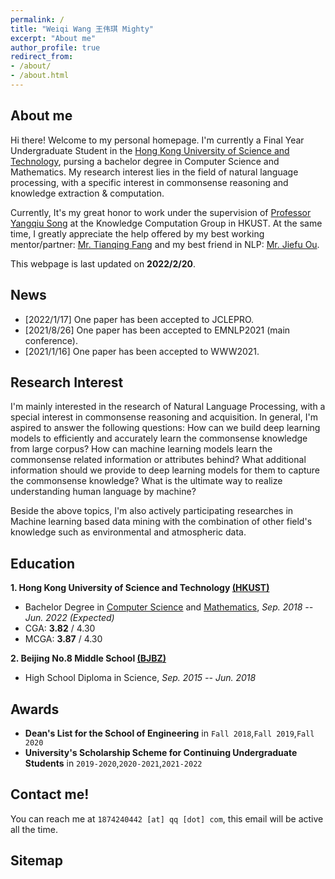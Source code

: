 ```yaml
---
permalink: / 
title: "Weiqi Wang 王伟琪 Mighty"
excerpt: "About me"
author_profile: true 
redirect_from:
- /about/
- /about.html
---
```


## About me

Hi there! Welcome to my personal homepage. I'm currently a Final Year Undergraduate Student in
the [Hong Kong University of Science and Technology](https://hkust.edu.hk/), pursing a bachelor degree in Computer
Science and Mathematics. My research interest lies in the field of natural language processing, with a specific interest
in commonsense reasoning and knowledge extraction & computation.

Currently, It's my great honor to work under the supervision
of [Professor Yangqiu Song](https://www.cse.ust.hk/~yqsong/) at the Knowledge Computation Group in HKUST. At the same
time, I greatly appreciate the help offered by my best working mentor/partner:
<a href="http://fangtq.com/">Mr. Tianqing Fang</a> and my best friend in
NLP: [Mr. Jiefu Ou](https://jefferyo.github.io/).

This webpage is last updated on **2022/2/20**.

## News

- [2022/1/17]    One paper has been accepted to JCLEPRO.
- [2021/8/26]    One paper has been accepted to EMNLP2021 (main conference).
- [2021/1/16]    One paper has been accepted to WWW2021.

## Research Interest

I'm mainly interested in the research of Natural Language Processing, with a special interest in commonsense reasoning
and acquisition. In general, I'm aspired to answer the following questions: How can we build deep learning models to
efficiently and accurately learn the commonsense knowledge from large corpus? How can machine learning models learn the
commonsense related information or attributes behind? What additional information should we provide to deep learning
models for them to capture the commonsense knowledge? What is the ultimate way to realize understanding human language
by machine?

Beside the above topics, I'm also actively participating researches in Machine learning based data mining with the
combination of other field's knowledge such as environmental and atmospheric data.

## Education

**1. Hong Kong University of Science and Technology [(HKUST)](https://hkust.edu.hk/)**

- Bachelor Degree in [Computer Science](https://www.cse.ust.hk/) and [Mathematics](https://www.math.hkust.edu.hk/),  *Sep. 2018 -- Jun. 2022 (Expected)*
- CGA: **3.82** / 4.30
- MCGA: **3.87** / 4.30

**2. Beijing No.8 Middle School [(BJBZ)](http://www.no8ms.bj.cn/)**

- High School Diploma in Science, *Sep. 2015 -- Jun. 2018*

## Awards

* **Dean's List for the School of Engineering** in `Fall 2018`,`Fall 2019`,`Fall 2020`
* **University's Scholarship Scheme for Continuing Undergraduate Students** in `2019-2020`,`2020-2021`,`2021-2022`

## Contact me!

You can reach me at `1874240442 [at] qq [dot] com`, this email will be active all the time.

## Sitemap

<script type="text/javascript" id="clustrmaps" src="//clustrmaps.com/map_v2.js?d=DE2rC1_XQk9C3olzhHZGibG_eT8m4xfWcetZ15Zm4mQ&cl=ffffff&w=a"></script>
